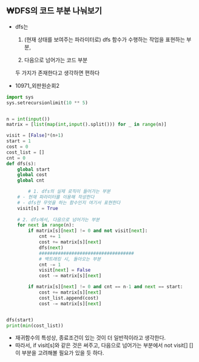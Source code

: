 ## ₩DFS의 코드 부분 나눠보기

- dfs는

  1. (현재 상태를 보여주는 파라미터로) dfs 함수가 수행하는 작업을 표현하는 부분,

  2. 다음으로 넘어가는 코드 부분

  두 가지가 존재한다고 생각하면 편하다



- 10971_외판원순회2


```python
import sys
sys.setrecursionlimit(10 ** 5)


n = int(input())
matrix = [list(map(int,input().split())) for _ in range(n)]

visit = [False]*(n+1)
start = 1
cost = 0
cost_list = []
cnt = 0
def dfs(s):
    global start
    global cost
    global cnt

		# 1. dfs의 실제 로직이 들어가는 부분
    # - 현재 파라미터를 이용해 작성한다
    # - dfs란 무엇을 하는 함수인지 여기서 표현한다
    visit[s] = True
    
   	# 2. dfs에서, 다음으로 넘어가는 부분
    for next in range(n):
        if matrix[s][next] != 0 and not visit[next]:
            cnt += 1
            cost += matrix[s][next]
            dfs(next)
            ###################################
            # 백트래킹 시, 돌아오는 부분
            cnt -= 1
            visit[next] = False
            cost -= matrix[s][next]

        if matrix[s][next] != 0 and cnt == n-1 and next == start:
            cost += matrix[s][next]
            cost_list.append(cost)
            cost -= matrix[s][next]


dfs(start)
print(min(cost_list))
```



- 재귀함수의 특성상, 종료조건이 있는 것이 더 일반적이라고 생각한다.
- 따라서, if visit[s]와 같은 것은 써주고, 다음으로 넘어가는 부분에서 not visit[] [] 이 부분을 고려해볼 필요가 있을 듯 하다.
